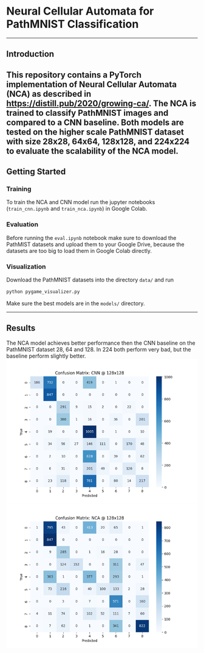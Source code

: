 # Neural Cellular Automata for PathMNIST Classification

---
## Introduction
This repository contains a PyTorch implementation of Neural Cellular Automata (NCA) as described in https://distill.pub/2020/growing-ca/.
The NCA is trained to classify PathMNIST images and compared to a CNN baseline. Both models are tested on the higher scale
PathMNIST dataset with size 28x28, 64x64, 128x128, and 224x224 to evaluate the scalability of the NCA model.
---
## Getting Started

### Training
To train the NCA and CNN model run the jupyter notebooks (```train_cnn.ipynb``` and ```train_nca.ipynb```) in Google Colab.
### Evaluation
Before running the ```eval.ipynb``` notebook make sure to download the PathMIST datasets and upload them to your Google Drive, 
because the datasets are too big to load them in Google Colab directly.
### Visualization
Download the PathMNIST datasets into the directory ```data/``` and run 
```bash
python pygame_visualizer.py
```
Make sure the best models are in the ```models/``` directory.

---
## Results
The NCA model achieves better performance then the CNN baseline on the PathMNIST dataset 28, 64 and 128. In 224 both perform very bad, but the baseline perform slightly better.
![](plots/cm_CNN_128x128.png)
![](plots/cm_NCA_128x128.png)

